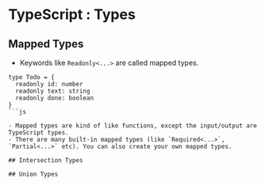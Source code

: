 # TypeScript : Types

## Mapped Types

- Keywords like `Readonly<...>` are called mapped types.

````
type Todo = {
  readonly id: number
  readonly text: string
  readonly done: boolean
}
```js

- Mapped types are kind of like functions, except the input/output are TypeScript types.
- There are many built-in mapped types (like `Required<...>`, `Partial<...>` etc). You can also create your own mapped types.

## Intersection Types

## Union Types
````
